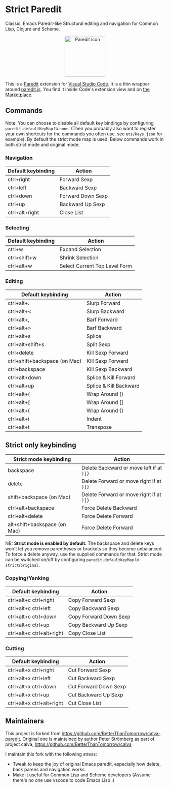 # Strict Paredit

Classic, Emacs Paredit-like Structural editing and navigation for Common Lisp, Clojure and Scheme.

<p align="center">
<a href="https://marketplace.visualstudio.com/items?itemName=ailisp.strict-paredit"><img width="128px" height="128px" src="https://github.com/ailisp/strict-paredit-vscode/raw/master/assets/paredit.png" title="Paredit icon"></img></a>
</p>

This is a [Paredit](http://mumble.net/~campbell/emacs/paredit.el) extension for [Visual Studio Code](https://code.visualstudio.com). It is a thin wrapper around [paredit.js](http://robert.kra.hn/projects/paredit-js). You find it inside Code's extension view and on [the Marketplace](https://marketplace.visualstudio.com/items?itemName=ailisp.strict-paredit).


## Commands

Note: You can choose to disable all default key bindings by configuring `paredit.defaultKeyMap` to `none`. (Then you probably also want to register your own shortcuts for the commands you often use. see `ets/keys.json` for example). By default the strict mode map is used. Below commands work in both strict mode and original mode.

### Navigation

Default keybinding | Action
------------------ | ------
ctrl+right         | Forward Sexp
ctrl+left          | Backward Sexp
ctrl+down          | Forward Down Sexp
ctrl+up            | Backward Up Sexp
ctrl+alt+right     | Close List

### Selecting

Default keybinding | Action
------------------ | ------
ctrl+w             | Expand Selection
ctrl+shift+w       | Shrink Selection
ctrl+alt+w         | Select Current Top Level Form

### Editing

Default keybinding                | Action
------------------                | ------
ctrl+alt+.                        | Slurp Forward
ctrl+alt+<                        | Slurp Backward
ctrl+alt+,                        | Barf Forward
ctrl+alt+>                        | Barf Backward
ctrl+alt+s                        | Splice
ctrl+alt+shift+s                  | Split Sexp
ctrl+delete                       | Kill Sexp Forward
ctrl+shift+backspace (on Mac)     | Kill Sexp Forward
ctrl+backspace                    | Kill Sexp Backward
ctrl+alt+down                     | Splice & Kill Forward
ctrl+alt+up                       | Splice & Kill Backward
ctrl+alt+(                        | Wrap Around ()
ctrl+alt+[                        | Wrap Around []
ctrl+alt+{                        | Wrap Around {}
ctrl+alt+i                        | Indent
ctrl+alt+t                        | Transpose

## Strict only keybinding
Strict mode keybinding            | Action
----------------------            | ------
backspace                         | Delete Backward or move left if at `)]}`
delete                            | Delete Forward or move right if at `)]}`
shift+backspace (on Mac)          | Delete Forward or move right if at `)]}`
ctrl+alt+backspace                | Force Delete Backward
ctrl+alt+delete                   | Force Delete Forward
alt+shift+backspace (on Mac)      | Force Delete Forward

NB: **Strict mode is enabled by default.** The backspace and delete keys won't let you remove parentheses or brackets so they become unbalanced. To force a delete anyway, use the supplied commands for that. Strict mode can be switched on/off by configuring `paredit.defaultKeyMap` to `strict`/`original`.


### Copying/Yanking

Default keybinding | Action
------------------ | ------
ctrl+alt+c ctrl+right         | Copy Forward Sexp
ctrl+alt+c ctrl+left          | Copy Backward Sexp
ctrl+alt+c ctrl+down          | Copy Forward Down Sexp
ctrl+alt+c ctrl+up            | Copy Backward Up Sexp
ctrl+alt+c ctrl+alt+right     | Copy Close List

### Cutting

Default keybinding | Action
------------------ | ------
ctrl+alt+x ctrl+right         | Cut Forward Sexp
ctrl+alt+x ctrl+left          | Cut Backward Sexp
ctrl+alt+x ctrl+down          | Cut Forward Down Sexp
ctrl+alt+x ctrl+up            | Cut Backward Up Sexp
ctrl+alt+x ctrl+alt+right     | Cut Close List

## Maintainers

This project is forked from https://github.com/BetterThanTomorrow/calva-paredit. Original one is maintained by author Peter Strömberg as part of project calva, https://github.com/BetterThanTomorrow/calva

I maintain this fork with the following stress:
- Tweak to keep the joy of original Emacs paredit, especially how delete, back parens and navigation works.
- Make it useful for Common Lisp and Scheme developers (Assume there's no one use vscode to code Emacs Lisp :)


